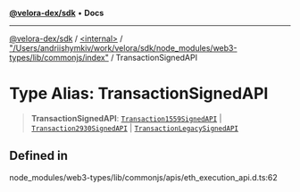 [**@velora-dex/sdk**](../../../../README.md) • **Docs**

***

[@velora-dex/sdk](../../../../globals.md) / [\<internal\>](../../../README.md) / ["/Users/andriishymkiv/work/velora/sdk/node\_modules/web3-types/lib/commonjs/index"](../README.md) / TransactionSignedAPI

# Type Alias: TransactionSignedAPI

> **TransactionSignedAPI**: [`Transaction1559SignedAPI`](../interfaces/Transaction1559SignedAPI.md) \| [`Transaction2930SignedAPI`](../interfaces/Transaction2930SignedAPI.md) \| [`TransactionLegacySignedAPI`](../interfaces/TransactionLegacySignedAPI.md)

## Defined in

node\_modules/web3-types/lib/commonjs/apis/eth\_execution\_api.d.ts:62
